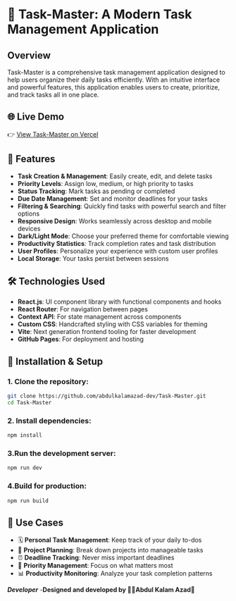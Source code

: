 #  📝 Task-Master: A Modern Task Management Application

## Overview

Task-Master is a comprehensive task management application designed to help users organize their daily tasks efficiently. With an intuitive interface and powerful features, this application enables users to create, prioritize, and track tasks all in one place.

## 🌐 Live Demo

👉 [View Task-Master on Vercel](https://task-master-azad.vercel.app/)

## 🚀 Features

- **Task Creation & Management**: Easily create, edit, and delete tasks
- **Priority Levels**: Assign low, medium, or high priority to tasks
- **Status Tracking**: Mark tasks as pending or completed
- **Due Date Management**: Set and monitor deadlines for your tasks
- **Filtering & Searching**: Quickly find tasks with powerful search and filter options
- **Responsive Design**: Works seamlessly across desktop and mobile devices
- **Dark/Light Mode**: Choose your preferred theme for comfortable viewing
- **Productivity Statistics**: Track completion rates and task distribution
- **User Profiles**: Personalize your experience with custom user profiles
- **Local Storage**: Your tasks persist between sessions

## 🛠️ Technologies Used

- **React.js**: UI component library with functional components and hooks
- **React Router**: For navigation between pages
- **Context API**: For state management across components
- **Custom CSS**: Handcrafted styling with CSS variables for theming
- **Vite**: Next generation frontend tooling for faster development
- **GitHub Pages**: For deployment and hosting

## 🔧 Installation & Setup

### 1. Clone the repository:

```bash
git clone https://github.com/abdulkalamazad-dev/Task-Master.git
cd Task-Master

```

### 2. Install dependencies:
```bash
npm install
```

### 3.Run the development server:
```bash
npm run dev
````

### 4.Build for production:
```bash
npm run build
````

## 🌟 Use Cases

- 🗓️ **Personal Task Management**: Keep track of your daily to-dos  
- 🧩 **Project Planning**: Break down projects into manageable tasks  
- ⏰ **Deadline Tracking**: Never miss important deadlines  
- 🎯 **Priority Management**: Focus on what matters most  
- 📊 **Productivity Monitoring**: Analyze your task completion patterns  

***Developer***
-****Designed and developed by 👨‍💻Abdul Kalam Azad🌟****

